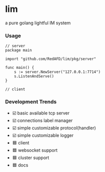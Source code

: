 # lim
a pure golang lightful IM system
### Usage
```golang
// server
package main

import "github.com/RedAFD/lim/pkg/server"

func main() {
    s := server.NewServer("127.0.0.1:7714")
	s.ListenAndServe()
}

// client
```
### Development Trends
- ☑️ basic available tcp server
- ☑️ connections label manager
- ☑️ simple customizable protocol(handler)
- ☑️ simple customizable logger
- 🟦 client
- 🟦 websocket support
- 🟦 cluster support
- 🟦 docs